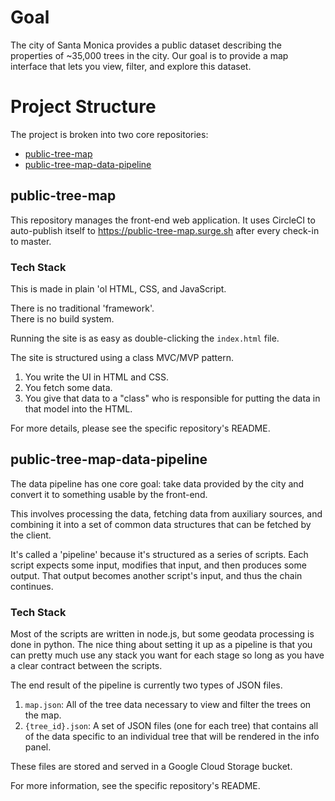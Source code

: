# Goal

The city of Santa Monica provides a public dataset describing the properties of
~35,000 trees in the city. Our goal is to provide a map interface that lets you
view, filter, and explore this dataset.

# Project Structure

The project is broken into two core repositories:

- [public-tree-map](https://github.com/Public-Tree-Map/public-tree-map)
- [public-tree-map-data-pipeline](https://github.com/Public-Tree-Map/public-tree-map-data-pipeline)

## public-tree-map
This repository manages the front-end web application. It uses CircleCI to
auto-publish itself to https://public-tree-map.surge.sh after every check-in to
master.

### Tech Stack

This is made in plain 'ol HTML, CSS, and JavaScript.

There is no traditional 'framework'.  
There is no build system.

Running the site is as easy as double-clicking the `index.html` file.

The site is structured using a class MVC/MVP pattern.

1. You write the UI in HTML and CSS.
1. You fetch some data.
1. You give that data to a "class" who is responsible for putting the data in
   that model into the HTML.

For more details, please see the specific repository's README.

## public-tree-map-data-pipeline

The data pipeline has one core goal: take data provided by the city and convert
it to something usable by the front-end.

This involves processing the data, fetching data from auxiliary sources, and
combining it into a set of common data structures that can be fetched by the
client.

It's called a 'pipeline' because it's structured as a series of scripts. Each
script expects some input, modifies that input, and then produces some output.
That output becomes another script's input, and thus the chain continues.

### Tech Stack

Most of the scripts are written in node.js, but some geodata processing is done
in python. The nice thing about setting it up as a pipeline is that you can
pretty much use any stack you want for each stage so long as you have a clear
contract between the scripts.

The end result of the pipeline is currently two types of JSON files.

1. `map.json`: All of the tree data necessary to view and filter the trees on
   the map.
1. `{tree_id}.json`: A set of JSON files (one for each tree) that contains all
   of the data specific to an individual tree that will be rendered in the info
   panel.

These files are stored and served in a Google Cloud Storage bucket.

For more information, see the specific repository's README.
